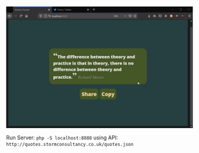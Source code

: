 ![](quotes.gif)

Run Server: `php -S localhost:8888`
using API: `http://quotes.stormconsultancy.co.uk/quotes.json`